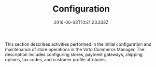 ﻿---
title: Configuration
description: The list of articles about Virto Commerce configuration
layout: docs
date: 2016-06-03T10:21:23.333Z
priority: 6
---
This section describes activities performed in the initial configuration and maintenance of store operations in the Virto Commerce Manager. The description includes configuring stores, payment gateways, shipping options, tax codes, and customer profile attributes.
